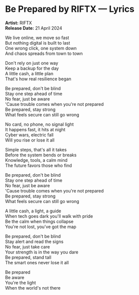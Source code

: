 # Be Prepared by RIFTX — Lyrics

**Artist:** RIFTX  
**Release Date:** 21 April 2024

We live online, we move so fast  
But nothing digital is built to last  
One wrong click, one system down  
And chaos spreads from town to town

Don't rely on just one way  
Keep a backup for the day  
A little cash, a little plan  
That's how real resilience began

Be prepared, don't be blind  
Stay one step ahead of time  
No fear, just be aware  
'Cause trouble comes when you're not prepared  
Be prepared, stay strong  
What feels secure can still go wrong

No card, no phone, no signal light  
It happens fast, it hits at night  
Cyber wars, electric fall  
Will you rise or lose it all

Simple steps, that's all it takes  
Before the system bends or breaks  
Knowledge, tools, a calm mind  
The future favors those who find

Be prepared, don't be blind  
Stay one step ahead of time  
No fear, just be aware  
'Cause trouble comes when you're not prepared  
Be prepared, stay strong  
What feels secure can still go wrong

A little cash, a light, a guide  
When tech goes dark you'll walk with pride  
Be the calm when things collapse  
You're not lost, you've got the map

Be prepared, don't be blind  
Stay alert and read the signs  
No fear, just take care  
Your strength is in the way you dare  
Be prepared, stand tall  
The smart ones never lose it all

Be prepared  
Be aware  
You're the light  
When the world's not there
